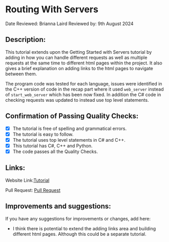# Routing With Servers

Date Reviewed: Brianna Laird
Reviewed by: 9th August 2024

## Description:

This tutorial extends upon the Getting Started with Servers tutorial by adding in how you can handle different requests as well as multiple requests at the same time to different html pages within the project. It also gives a brief explanation on adding links to the html pages to navigate between them.

The program code was tested for each language, issues were identified in the C++ version of code in the recap part where it used `web_server` instead of `start_web_server` which has been now fixed. In addition the C# code in checking requests was updated to instead use top level statements.


## Confirmation of Passing Quality Checks:

- [X] The tutorial is free of spelling and grammatical errors.
- [X] The tutorial is easy to follow.
- [X] The tutorial uses top level statements in C# and C++.
- [X] This tutorial has C#, C++ and Python.
- [X] The code passes all the Quality Checks.

## Links:

Website Link:[Tutorial](https://splashkit.io/guides/networking/1-routing-with-servers/)

Pull Request: [Pull Request](https://github.com/thoth-tech/splashkit.io-starlight/pull/146)

## Improvements and suggestions:

If you have any suggestions for improvements or changes, add here:

- I think there is potential to extend the adding links area and building different html pages. Although this could be a separate tutorial.